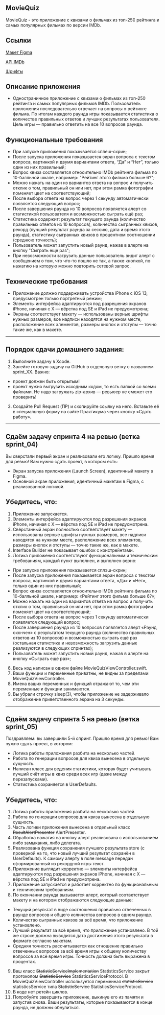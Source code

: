 ## **MovieQuiz**

MovieQuiz - это приложение с квизами о фильмах из топ-250 рейтинга и самых популярных фильмах по версии IMDb.

## **Ссылки**

[Макет Figma](https://www.figma.com/file/l0IMG3Eys35fUrbvArtwsR/YP-Quiz?node-id=34%3A243)

[API IMDb](https://imdb-api.com/api#Top250Movies-header)

[Шрифты](https://code.s3.yandex.net/Mobile/iOS/Fonts/MovieQuizFonts.zip)

## **Описание приложения**

- Одностраничное приложение с квизами о фильмах из топ-250 рейтинга и самых популярных фильмов IMDb. Пользователь приложения последовательно отвечает на вопросы о рейтинге фильма. По итогам каждого раунда игры показывается статистика о количестве правильных ответов и лучших результатах пользователя. Цель игры — правильно ответить на все 10 вопросов раунда.

## **Функциональные требования**

- При запуске приложения показывается сплеш-скрин;
- После запуска приложения показывается экран вопроса с текстом вопроса, картинкой и двумя вариантами ответа, “Да” и “Нет”, только один из них правильный;
- Вопрос квиза составляется относительно IMDb рейтинга фильма по 10-балльной шкале, например: "Рейтинг этого фильма больше 6?";
- Можно нажать на один из вариантов ответа на вопрос и получить отклик о том, правильный он или нет, при этом рамка фотографии поменяет цвет на соответствующий;
- После выбора ответа на вопрос через 1 секунду автоматически появляется следующий вопрос;
- После завершения раунда из 10 вопросов появляется алерт со статистикой пользователя и возможностью сыграть ещё раз;
- Статистика содержит: результат текущего раунда (количество правильных ответов из 10 вопросов), количество сыгранных квизов, рекорд (лучший результат раунда за сессию, дата и время этого раунда), статистику сыгранных квизов в процентном соотношении (среднюю точность);
- Пользователь может запустить новый раунд, нажав в алерте на кнопку "Сыграть еще раз";
- При невозможности загрузить данные пользователь видит алерт с сообщением о том, что что-то пошло не так, а также кнопкой, по нажатию на которую можно повторить сетевой запрос.

## **Технические требования**

- Приложение должно поддерживать устройства iPhone с iOS 13, предусмотрен только портретный режим;
- Элементы интерфейса адаптируются под разрешения экранов iPhone, начиная с X — вёрстка под SE и iPad не предусмотрена;
- Экраны соответствует макету — использованы верные шрифты нужных размеров, все надписи находятся на нужном месте, расположение всех элементов, размеры кнопок и отступы — точно такие же, как в макете.

---

## Порядок сдачи домашнего задания:

1. Выполните задачу в Xcode.
2. Залейте готовую задачу на GitHub в отдельную ветку с названием sprint_XX. Важно:
- проект должен быть открытым!
- проект нужно выгрузить исходным кодом, то есть папкой со всеми файлами. Не надо загружать zip-архив — ревьюер не сможет его проверить!
3. Создайте Pull Request (ПР) и скопируйте ссылку на него. Вставьте её в специальную форму на сайте Практикума через кнопку «Сдать работу».

---

## Сдаём задачу спринта 4 на ревью (ветка sprint_04)

Вы сверстали первый экран и реализовали его логику. Пришло время для ревью!
Вам нужно сдать проект, в котором есть:
- Экран запуска приложения (Launch Screen), идентичный макету в Figma.
- Основной экран приложения, идентичный макетам в Figma, с реализованной логикой.

## Убедитесь, что:

1. Приложение запускается.
2. Элементы интерфейса адаптируются под разрешения экранов iPhone, начиная с X — вёрстка под SE и iPad не предусмотрена.
3. Свёрстанный экран полностью соответствует макету — использованы верные шрифты нужных размеров, все надписи находятся на нужном месте, расположение всех элементов, размеры кнопок и отступы — точно такие же, как в макете.
4. Interface Builder не показывает ошибок с констрейнтами.
5. Логика приложения соответствуют функциональным и техническим требованиям, каждый пункт выполнен, и выполнен верно: 
- При запуске приложения показывается сплэш-скрин;
- После запуска приложения показывается экран вопроса с текстом вопроса, картинкой и двумя вариантами ответа, «Да» и «Нет», только один из них правильный;
- Вопрос квиза составляется относительно IMDb рейтинга фильма по 10-балльной шкале, например: «Рейтинг этого фильма больше 6?»;
- Можно нажать на один из вариантов ответа на вопрос и получить отклик о том, правильный он или нет, при этом рамка фотографии поменяет цвет на соответствующий;
- После выбора ответа на вопрос через 1 секунду автоматически появляется следующий вопрос;
- После завершения раунда из 10 вопросов появляется алерт «Раунд окончен» с результатом текущего раунда (количество правильных ответов из 10 вопросов) и возможностью сыграть ещё раз (остальная статистика и невозможность загрузить данные реализуются в следующих спринтах);
- Пользователь может запустить новый раунд, нажав в алерте на кнопку «Сыграть ещё раз»;
6. Весь код написан в одном файле MovieQuizViewController.swift.
7. Ваши функции и переменные приватны, не видны за пределами MovieQuizViewController.
8. Имена ваших переменных и функций отражают то, чем эти переменные и функции занимаются.
9. Вы убрали строчку sleep(3), чтобы приложение не задерживало отображение приветственного экрана на 3 секунды.

---

## Сдаём задачу спринта 5 на ревью (ветка sprint_05)

Поздравляем: вы завершили 5-й спринт. Пришло время для ревью!
Вам нужно сдать проект, в котором:
- Логика работы приложения разбита на несколько частей.
- Работа по генерации вопросов для квиза вынесена в отдельную сущность.
- Написан класс для ведения статистики, которая будет учитывать лучший счёт игры в квиз среди всех игр (даже между перезапусками).
- Статистика сохраняется в UserDefaults.

## Убедитесь, что:

1. Логика работы приложения разбита на несколько частей.
2. Работа по генерации вопросов для квиза вынесена в отдельную сущность.
3. Часть логики приложения вынесена в отдельный класс ~~ResultAlertPresenter~~ AlertPresenter.
4. Обработка нажатия на кнопку алерт реализована с использованием либо замыкания, либо делегата.
5. Реализована функция сохранения лучшего результата store (с проверкой на то, что новый лучший результат сохранён в UserDefaults). К самому алерту в поле message передан сформированный из рекордной игры текст.
6. Приложение выглядит корректно — элементы интерфейса адаптируются под разрешения экранов iPhone, начиная с X — вёрстка под SE и iPad не предусмотрена.
7. Приложение запускается и работает корректно по функциональным и техническим требованиям.
8. По окончании раунда вызывается алерт, который соответствует макету и на котором отображаются следующие данные:
- Текущий результат в виде соотношения правильно отвеченных в раунде вопросов и общего количества вопросов в одном раунде.
- Количество сыгранных квизов за всё время, что приложение установлено.
- Лучший результат за всё время, что приложение установлено. В той же строке должна выводится дата достижения этого результата в формате согласно макетам.
- Средняя точность рассчитывается как отношение правильно отвеченных вопросов за всё время игры к общему количеству вопросов за всё время игры. Точность должна быть выражена в процентах.
9. Ваш класс ~~StatisticServiceImplementation~~ StatisticsService закрыт протоколом ~~StatisticService~~ StatisticsServiceProtocol. В MovieQuizViewController используется переменная ~~statisticService~~ statisticsService типа ~~StatisticService~~ StatisticsServiceProtocol.
10. В коде нет ретейн циклов.
11. Попробуйте завершить приложение, выкинув его из памяти и запустив снова. Ваши результаты, которые показываются в конце раунда, не должны обнулиться.
